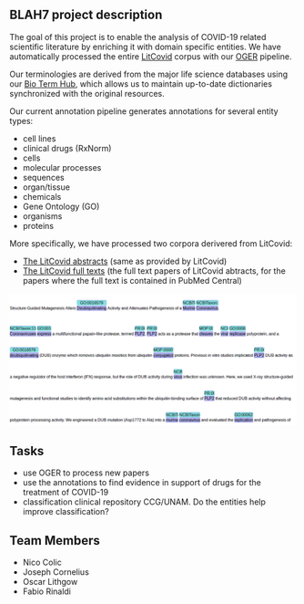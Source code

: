 ## BLAH7 project description

The goal of this project is to enable the analysis of COVID-19 related scientific literature by enriching it with domain specific entities.
We have automatically processed the entire [LitCovid](https://www.ncbi.nlm.nih.gov/research/coronavirus/) corpus with our [OGER](https://nlp.idsia.ch/TOOLS/OGER/) pipeline.

Our terminologies are derived from the major life science databases using our [Bio Term Hub](https://pub.cl.uzh.ch/projects/ontogene/biotermhub/), which allows us to maintain up-to-date dictionaries synchronized with the original resources.

Our current annotation pipeline generates annotations for several entity types:

- cell lines
- clinical drugs (RxNorm)
- cells
- molecular processes
- sequences
- organ/tissue
- chemicals
- Gene Ontology (GO)
- organisms
- proteins

More specifically, we have processed two corpora derivered from LitCovid:

- [The LitCovid abstracts](https://covid19.nlp.idsia.ch/litcovid-oger-bb.html) (same as provided by LitCovid)
- [The LitCovid full texts](https://covid19.nlp.idsia.ch/litcovidPMC-oger-bb.html) (the full text papers of LitCovid abtracts, for the papers where the full text is contained in PubMed Central)


![example of abstract annotation](./img/LitCovid-PubAnnotation.png)

## Tasks

- use OGER to process new papers
- use the annotations to find evidence in support of drugs for the treatment of COVID-19
- classification clinical repository CCG/UNAM. Do the entities help improve classification?


## Team Members
- Nico Colic
- Joseph Cornelius
- Oscar Lithgow
- Fabio Rinaldi



